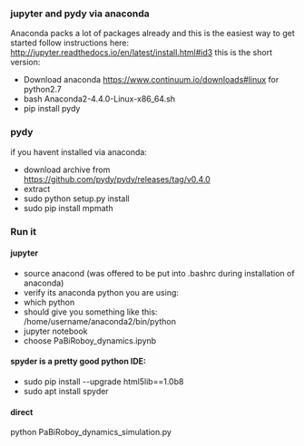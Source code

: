 ### jupyter and pydy via anaconda 
Anaconda packs a lot of packages already and this is the easiest way to get started
follow instructions here: http://jupyter.readthedocs.io/en/latest/install.html#id3
this is the short version:
* Download anaconda https://www.continuum.io/downloads#linux for python2.7
* bash Anaconda2-4.4.0-Linux-x86_64.sh 
* pip install pydy

### pydy
if you havent installed via anaconda:
* download archive from https://github.com/pydy/pydy/releases/tag/v0.4.0
* extract 
* sudo python setup.py install
* sudo pip install mpmath

### Run it
#### jupyter
* source anacond (was offered to be put into .bashrc during installation of anaconda)
* verify its anaconda python you are using: 
* which python  
* should give you something like this: /home/username/anaconda2/bin/python
* jupyter notebook
* choose PaBiRoboy_dynamics.ipynb
#### spyder is a pretty good python IDE:
* sudo pip install --upgrade html5lib==1.0b8
* sudo apt install spyder
#### direct
python PaBiRoboy_dynamics_simulation.py


